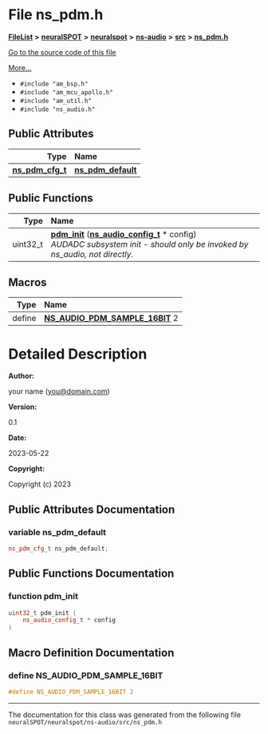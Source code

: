 

# File ns\_pdm.h



[**FileList**](files.md) **>** [**neuralSPOT**](dir_75594cce7c7773aa3cb253214bf56510.md) **>** [**neuralspot**](dir_b737d82f35ec218ac5a7ef4105db9c0e.md) **>** [**ns-audio**](dir_45211a8475460839574f71aa108f4957.md) **>** [**src**](dir_e70eef2d5115541d1d6cb7ad27f30382.md) **>** [**ns\_pdm.h**](ns__pdm_8h.md)

[Go to the source code of this file](ns__pdm_8h_source.md)

[More...](#detailed-description)

* `#include "am_bsp.h"`
* `#include "am_mcu_apollo.h"`
* `#include "am_util.h"`
* `#include "ns_audio.h"`





















## Public Attributes

| Type | Name |
| ---: | :--- |
|  [**ns\_pdm\_cfg\_t**](structns__pdm__cfg__t.md) | [**ns\_pdm\_default**](#variable-ns_pdm_default)  <br> |
















## Public Functions

| Type | Name |
| ---: | :--- |
|  uint32\_t | [**pdm\_init**](#function-pdm_init) ([**ns\_audio\_config\_t**](ns__audio_8h.md#typedef-ns_audio_config_t) \* config) <br>_AUDADC subsystem init - should only be invoked by ns\_audio, not directly._  |



























## Macros

| Type | Name |
| ---: | :--- |
| define  | [**NS\_AUDIO\_PDM\_SAMPLE\_16BIT**](ns__pdm_8h.md#define-ns_audio_pdm_sample_16bit)  2<br> |

# Detailed Description




**Author:**

your name ([you@domain.com](mailto:you@domain.com)) 




**Version:**

0.1 




**Date:**

2023-05-22




**Copyright:**

Copyright (c) 2023 





    
## Public Attributes Documentation




### variable ns\_pdm\_default 

```C++
ns_pdm_cfg_t ns_pdm_default;
```



## Public Functions Documentation




### function pdm\_init 

```C++
uint32_t pdm_init (
    ns_audio_config_t * config
) 
```



## Macro Definition Documentation





### define NS\_AUDIO\_PDM\_SAMPLE\_16BIT 

```C++
#define NS_AUDIO_PDM_SAMPLE_16BIT 2
```




------------------------------
The documentation for this class was generated from the following file `neuralSPOT/neuralspot/ns-audio/src/ns_pdm.h`


